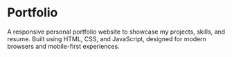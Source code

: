 # Portfolio
A responsive personal portfolio website to showcase my projects, skills, and resume. Built using HTML, CSS, and JavaScript, designed for modern browsers and mobile-first experiences.
